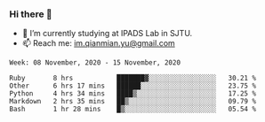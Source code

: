 ### Hi there 👋

- 🔭 I’m currently studying at IPADS Lab in SJTU.
- 📫 Reach me: im.qianmian.yu@gmail.com

<!--START_SECTION:waka-->
```text
Week: 08 November, 2020 - 15 November, 2020

Ruby       8 hrs           ███████▓░░░░░░░░░░░░░░░░░   30.21 % 
Other      6 hrs 17 mins   ██████░░░░░░░░░░░░░░░░░░░   23.75 % 
Python     4 hrs 34 mins   ████▒░░░░░░░░░░░░░░░░░░░░   17.25 % 
Markdown   2 hrs 35 mins   ██▒░░░░░░░░░░░░░░░░░░░░░░   09.79 % 
Bash       1 hr 28 mins    █▒░░░░░░░░░░░░░░░░░░░░░░░   05.54 % 
```
<!--END_SECTION:waka-->

<!--
**yqmmm/yqmmm** is a ✨ _special_ ✨ repository because its `README.md` (this file) appears on your GitHub profile.

Here are some ideas to get you started:

- 🔭 I’m currently working on ...
- 🌱 I’m currently learning ...
- 👯 I’m looking to collaborate on ...
- 🤔 I’m looking for help with ...
- 💬 Ask me about ...
- 📫 How to reach me: ...
- 😄 Pronouns: ...
- ⚡ Fun fact: ...
-->
